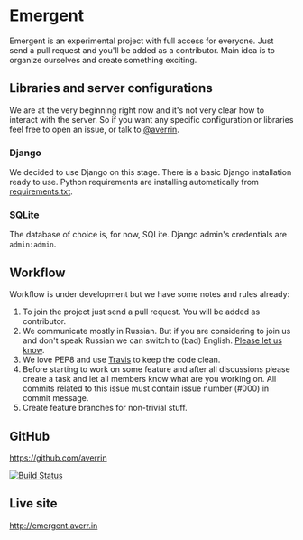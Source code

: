 Emergent
========
Emergent is an experimental project with full access for everyone.
Just send a pull request and you'll be added as a contributor.
Main idea is to organize ourselves and create something exciting.

## Libraries and server configurations
We are at the very beginning right now and it's not very clear how to interact with the server.
So if you want any specific configuration or libraries feel free to open an issue,
or talk to [@averrin](https://github.com/averrin).

### Django
We decided to use Django on this stage. There is a basic Django installation ready to use.
Python requirements are installing automatically from
[requirements.txt](https://github.com/averrin/emergent/blob/master/requirements.txt).

### SQLite
The database of choice is, for now, SQLite. Django admin's credentials are `admin:admin`.

## Workflow
Workflow is under development but we have some notes and rules already:

1. To join the project just send a pull request. You will be added as contributor.
2. We communicate mostly in Russian. But if you are considering to join us and don't speak Russian we can switch to (bad) English. [Please let us know](https://github.com/averrin/emergent/issues/15).
3. We love PEP8 and use [Travis](http://about.travis-ci.org/docs/user/languages/python/) to keep the code clean.
4. Before starting to work on some feature and after all discussions please create a task and let all members know what are you working on. All commits related to this issue must contain issue number (#000) in commit message.
5. Create feature branches for non-trivial stuff.

## GitHub
https://github.com/averrin

[![Build Status](https://travis-ci.org/averrin/emergent.png)](https://travis-ci.org/averrin/emergent)

## Live site
http://emergent.averr.in
